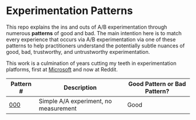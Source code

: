 # Experimentation Patterns

This repo explains the ins and outs of A/B experimentation through numerous **patterns** of good and bad. The main intention here is to match every experience that occurs via A/B experimentation via one of these patterns to help practitioners understand the potentially subtle nuances of good, bad, trustworthy, and untrustworthy experimentation.

This work is a culmination of years cutting my teeth in experimentation platforms, first at [Microsoft](https://www.exp-platform.com) and now at Reddit. 

| Pattern # | Description | Good Pattern or Bad Pattern? |
|-----------|-------------|------------------------------|
| [000](./patterns/pattern_000_simple_aa.ipynb) | Simple A/A experiment, no measurement | Good |
